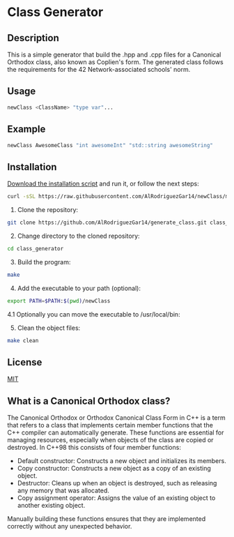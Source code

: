 # Class Generator

## Description

This is a simple generator that build the .hpp and .cpp files for a Canonical Orthodox class, also known as Coplien's form.
The generated class follows the requirements for the 42 Network-associated schools' norm.

## Usage

```bash
newClass <ClassName> "type var"...
```

## Example

```bash
newClass AwesomeClass "int awesomeInt" "std::string awesomeString"
```

## Installation

[Download the installation script](https://raw.githubusercontent.com/AlRodriguezGar14/newClass/main/class_gen_installer.sh) and run it, or follow the next steps:

```bash
curl -sSL https://raw.githubusercontent.com/AlRodriguezGar14/newClass/main/class_gen_installer.sh | bash
```

1. Clone the repository:

```bash
git clone https://github.com/AlRodriguezGar14/generate_class.git class_generator
```

2. Change directory to the cloned repository:

```bash
cd class_generator
```

3. Build the program:

```bash
make
```

4. Add the executable to your path (optional):

```bash
export PATH=$PATH:$(pwd)/newClass
```

4.1 Optionally you can move the executable to /usr/local/bin:

5. Clean the object files:

```bash
make clean
```

## License

[MIT](https://choosealicense.com/licenses/mit/)

## What is a Canonical Orthodox class?

The Canonical Orthodox or Orthodox Canonical Class Form in C++ is a term that refers to a class that implements certain member functions that the C++ compiler can automatically generate. These functions are essential for managing resources, especially when objects of the class are copied or destroyed. In C++98 this consists of four member functions:

- Default constructor: Constructs a new object and initializes its members.
- Copy constructor: Constructs a new object as a copy of an existing object.
- Destructor: Cleans up when an object is destroyed, such as releasing any memory that was allocated.
- Copy assignment operator: Assigns the value of an existing object to another existing object.

Manually building these functions ensures that they are implemented correctly without any unexpected behavior.
